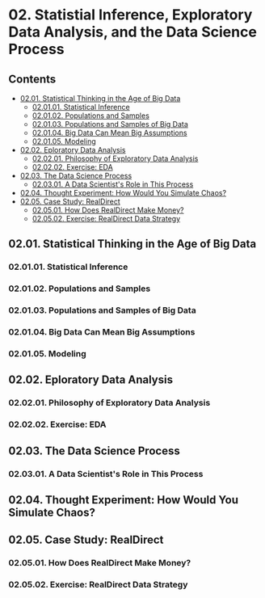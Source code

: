 <!--
Filename: 	note.md
Project: 	/Users/shume/Developer/DataScience/DoingDataScience/02
Author: 	shumez <https://github.com/shumez>
Created: 	2019-08-07 15:41:3
Modified: 	2019-08-07 15:56:59
-----
Copyright (c) 2019 shumez
-->

# 02. Statistial Inference, Exploratory Data Analysis, and the Data Science Process

## Contents

- [02.01. Statistical Thinking in the Age of Big Data][0201]
    - [02.01.01. Statistical Inference][020101]
    - [02.01.02. Populations and Samples][020102]
    - [02.01.03. Populations and Samples of Big Data][020103]
    - [02.01.04. Big Data Can Mean Big Assumptions][020104]
    - [02.01.05. Modeling][020105]
- [02.02. Eploratory Data Analysis][0202]
    - [02.02.01. Philosophy of Exploratory Data Analysis][020201]
    - [02.02.02. Exercise: EDA][020202]
- [02.03. The Data Science Process][0203]
    - [02.03.01. A Data Scientist's Role in This Process][020301]
- [02.04. Thought Experiment: How Would You Simulate Chaos?][0204]
- [02.05. Case Study: RealDirect][0205]
    - [02.05.01. How Does RealDirect Make Money?][020501]
    - [02.05.02. Exercise: RealDirect Data Strategy][020502]


## 02.01. Statistical Thinking in the Age of Big Data
### 02.01.01. Statistical Inference
### 02.01.02. Populations and Samples
### 02.01.03. Populations and Samples of Big Data
### 02.01.04. Big Data Can Mean Big Assumptions
### 02.01.05. Modeling
## 02.02. Eploratory Data Analysis
### 02.02.01. Philosophy of Exploratory Data Analysis
### 02.02.02. Exercise: EDA
## 02.03. The Data Science Process
### 02.03.01. A Data Scientist's Role in This Process
## 02.04. Thought Experiment: How Would You Simulate Chaos?
## 02.05. Case Study: RealDirect
### 02.05.01. How Does RealDirect Make Money?
### 02.05.02. Exercise: RealDirect Data Strategy




##

<!-- toc -->

[0201]: #0201_statistical_thinking_in_the_age_of_big_data
[020101]: #020101_statistical_inference
[020102]: #020102_populations_and_samples
[020103]: #020103_populations_and_samples_of_big_data
[020104]: #020104_big_data_can_mean_big_assumptions
[020105]: #020105_modeling
[0202]: #0202_eploratory_data_analysis
[020201]: #020201_philosophy_of_exploratory_data_analysis
[020202]: #020202_exercise_eda
[0203]: #0203_the_data_science_process
[020301]: #020301_a_data_scientists_role_in_this_process
[0204]: #0204_thought_experiment_how_would_you_simulate_chaos
[0205]: #0205_case_study_realdirect
[020501]: #020501_how_does_realdirect_make_money
[020502]: #020502_exercise_realdirect_data_strategy

<!-- ref -->

<!-- fig -->

<!-- term -->

<style type="text/css">
	img{width: 51%; float: right;}
</style>